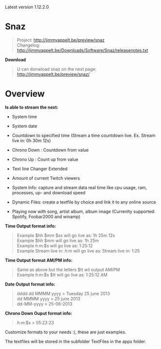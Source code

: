 Latest version 1.12.2.0

# Snaz
>Project: http://jimmyappelt.be/preview/snaz  
>Changelog: http://jimmyappelt.be/Downloads/Software/Snaz/releasenotes.txt  

**Download**

>U can donwload snaz on the next page:  
>http://jimmyappelt.be/preview/snaz/

# Overview

**Is able to stream the next:**  
* System time  
* System date
* Countdown to specified time (Stream a time countdown live. Ex. Stream live in: 0h 30m 12s)
* Chrono Down : Countdown from value  
* Chrono Up : Count up from value

* Text line Changer Extended

* Amount of current Twitch viewers

* System Info: capture and stream data real time like cpu usage, ram, processes, up- and download speed

* Dynamic Files: create a textfile by choice and link it to any online source

* Playing now with song, artist album, album image (Currenlty supported: Spotify, Foobar2000 and winamp)

**Time Output format info:**  
> Example $hh $mm $ss will go live as: 1h 25m 12s  
> Example $hh $mm will go live as: 1h 25m  
> Example $h:$m:$s will go live as: 1:25:12  
> Example Stream live in: $h:$m will go live as: Stream live in: 1:25  

**Time Output format AM/PM info:**  
> Same as above but the letters $tt wil output AM/PM  
> Example $h:$m:$s $tt will go live as: 1:25:12 AM  

**Date Output format info:**  
> dddd dd MMMM yyyy > Tuesday 25 june 2013  
> dd MMMM yyyy > 25 june 2013  
> dd-MM-yyyy > 25-06-2013  

**Chrono Down Ouput format info:**  
> $h:$m:$s > 05:22:23  

Customize formats to your needs :), these are just examples.  
  
The textfiles will be stored in the subfolder TextFiles in the apps folder.  
